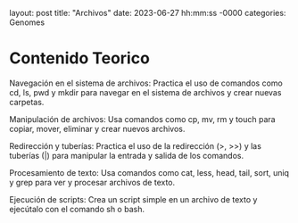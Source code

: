 layout: post
title: "Archivos"
date: 2023-06-27 hh:mm:ss -0000
categories: Genomes

# Contenido Teorico

Navegación en el sistema de archivos: Practica el uso de comandos como cd, ls, pwd y mkdir para navegar en el sistema de archivos y crear nuevas carpetas.

Manipulación de archivos: Usa comandos como cp, mv, rm y touch para copiar, mover, eliminar y crear nuevos archivos.

Redirección y tuberías: Practica el uso de la redirección (>, >>) y las tuberías (|) para manipular la entrada y salida de los comandos.

Procesamiento de texto: Usa comandos como cat, less, head, tail, sort, uniq y grep para ver y procesar archivos de texto.

Ejecución de scripts: Crea un script simple en un archivo de texto y ejecútalo con el comando sh o bash.
